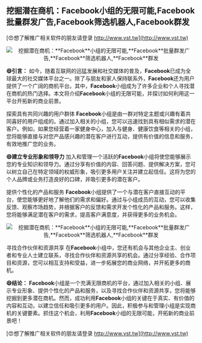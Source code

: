 ## **挖掘潜在商机：**Facebook**小组的无限可能,**Facebook**批量群发广告,**Facebook**筛选机器人,**Facebook**群发**

[😍想了解推广相关软件的朋友请登录 http://www.vst.tw](http://www.vst.tw)

 <center><img src="https://vst.tw/MP4/tuiguang/png/4.png" alt="挖掘潜在商机：**Facebook**小组的无限可能,**Facebook**批量群发广告,**Facebook**筛选机器人,**Facebook**群发"></center>

**😄引言：**
如今，随着互联网的迅猛发展和社交媒体的普及，**Facebook**已成为全球最大的社交媒体平台之一。除了与朋友和家人保持联系外，**Facebook**还为用户提供了一个广阔的商机平台。其中，**Facebook**小组成为了许多企业和个人寻找潜在商机的热门选择。本文将介绍**Facebook**小组的无限可能，并探讨如何利用这一平台开拓新的商业前景。

探索具有共同兴趣的用户群体
**Facebook**小组是由一群对特定主题或兴趣有着共同喜好的用户组成的。通过加入相关的小组，您可以迅速找到具有相似需求的潜在客户。例如，如果您经营着一家健身中心，加入与健身、健康饮食等相关的小组，您将能够直接与对您产品感兴趣的潜在客户进行互动，提供有价值的信息和服务，有效地推广您的业务。

**😄建立专业形象和领导力**
加入和管理一个活跃的**Facebook**小组将使您能够展示您的专业知识和领导力。通过分享有价值的内容、回答问题、提供解决方案，您可以树立自己在特定领域的权威形象，吸引更多用户关注并建立起信任。这将为您的个人品牌或业务打造良好的口碑，并吸引更多的潜在客户。

提供个性化的产品和服务
**Facebook**小组提供了一个与潜在客户直接互动的平台，使您能够更好地了解他们的需求和偏好。通过与小组成员的互动，您可以收集反馈、观察市场趋势，并根据客户的反馈和需求开发个性化的产品和服务。这样，您将能够满足潜在客户的需求，提高客户满意度，并获得更多的业务机会。

 <center><img src="https://vst.tw/MP4/tuiguang/png/4.png" alt="挖掘潜在商机：**Facebook**小组的无限可能,**Facebook**批量群发广告,**Facebook**筛选机器人,**Facebook**群发"></center>

寻找合作伙伴和资源共享
在**Facebook**小组中，您还有机会与其他企业主、创业者和专业人士建立联系，寻找合作伙伴和资源共享的机会。通过分享经验、合作项目和资源，您可以相互支持和受益，进一步拓展您的商业网络，并开拓更多的商机。

**😄结论：**
**Facebook**小组是一个充满无限商机的平台，通过加入相关的小组、展示专业形象、提供个性化的产品和服务，以及寻找合作伙伴和资源共享，您将能够挖掘到更多潜在商机。然而，成功利用**Facebook**小组的关键在于真实、有价值的内容和互动，以建立信任和吸引更多的用户。因此，积极参与和管理小组是实现商机的关键要素。抓住这个机会，利用**Facebook**小组的无限可能，开拓新的商业前景吧！

[😍想了解推广相关软件的朋友请登录 http://www.vst.tw](http://www.vst.tw)



